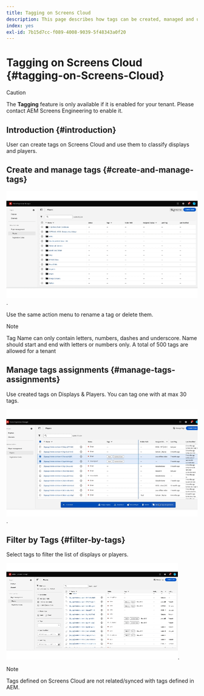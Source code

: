 ```yaml
---
title: Tagging on Screens Cloud
description: This page describes how tags can be created, managed and used on Screens Cloud.
index: yes
exl-id: 7b15d7cc-f089-4008-9039-5f48343a0f20
---
```

# Tagging on Screens Cloud {#tagging-on-Screens-Cloud}

>[!CAUTION]
>
>The **Tagging** feature is only available if it is enabled for your tenant. Please contact AEM Screens Engineering to enable it. 

## Introduction {#introduction}

User can create tags on Screens Cloud and use them to classify displays and players.

## Create and manage tags {#create-and-manage-tags}

![create tag](assets/tagging/create-tag.gif).

Use the same action menu to rename a tag or delete them.

>[!NOTE]
> 
> Tag Name can only contain letters, numbers, dashes and underscore. Name should start and end with letters or numbers only.
> A total of 500 tags are allowed for a tenant

## Manage tags assignments {#manage-tags-assignments}

Use created tags on Displays & Players. You can tag one with at max 30 tags.

![manage tags assigments](assets/tagging/assign-tags-to-players.gif).

## Filter by Tags {#filter-by-tags}

Select tags to filter the list of displays or players.

![filter by tags](assets/tagging/filter-by-tags.gif).

>[!NOTE]
> 
> Tags defined on Screens Cloud are not related/synced with tags defined in AEM.
> 
